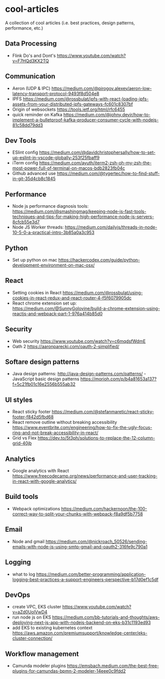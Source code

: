 # cool-articles
A collection of cool articles (i.e. best practices, design patterns, performance, etc.)

## Data Processing
- Flink Do's and Dont's https://www.youtube.com/watch?v=F7HQd3KX2TQ

## Communication
- Aeron (UDP & IPC) https://medium.com/@pirogov.alexey/aeron-low-latency-transport-protocol-9493f8d504e8
- IPFS https://medium.com/@rossbulat/ipfs-with-react-loading-ipfs-assets-from-your-distributed-ipfs-gateways-fc601c8307bf
- Origin of websockets https://tools.ietf.org/html/rfc6455
- quick reminder on Kafka https://medium.com/@johny.devjr/how-to-implement-a-bulletproof-kafka-producer-consumer-cycle-with-nodejs-81c58dd79dd3

## Dev Tools
- ESlint config https://medium.com/@davidchristophersally/how-to-set-up-eslint-in-vscode-globally-253f25fbaff9
- iTerm config https://medium.com/ayuth/iterm2-zsh-oh-my-zsh-the-most-power-full-of-terminal-on-macos-bdb2823fb04c
- Github advanced use https://medium.com/@tygertec/how-to-find-stuff-in-git-35d4cb8c1845

## Performance
- Node js performance diagnosis tools: https://medium.com/@smashingmag/keeping-node-js-fast-tools-techniques-and-tips-for-making-high-performance-node-js-servers-8cfcb55e3d7
- Node JS Worker threads: https://medium.com/dailyjs/threads-in-node-10-5-0-a-practical-intro-3b85a0a3c953

## Python
- Set up python on mac https://hackercodex.com/guide/python-development-environment-on-mac-osx/

## React
- Setting cookies in React https://medium.com/@rossbulat/using-cookies-in-react-redux-and-react-router-4-f5f6079905dc
- React chrome extension set up: https://medium.com/@SunnyGolovine/build-a-chrome-extension-using-reactjs-and-webpack-part-1-976a414b85d0

## Security
- Web security https://www.youtube.com/watch?v=c6mqdsfWdmE
- Oath 2 https://aaronparecki.com/oauth-2-simplified/

## Softare design patterns
- Java design patterns: http://java-design-patterns.com/patterns/
-JavaScript basic design patterns https://morioh.com/p/b4a81653a137?f=5c21fb01c16e2556b555ab32

## UI styles
- React sticky footer https://medium.com/@stefanmaretic/react-sticky-footer-f842d5fbd68
- React remove outline without breaking accessibility https://www.eventbrite.com/engineering/how-to-fix-the-ugly-focus-ring-and-not-break-accessibility-in-react/
- Grid vs Flex https://dev.to/5t3ph/solutions-to-replace-the-12-column-grid-40jb


## Analytics
- Google analytics with React https://www.freecodecamp.org/news/performance-and-user-tracking-in-react-with-google-analytics/

## Build tools
- Webpack optimizations https://medium.com/hackernoon/the-100-correct-way-to-split-your-chunks-with-webpack-f8a9df5b7758

## Email
- Node and gmail https://medium.com/@nickroach_50526/sending-emails-with-node-js-using-smtp-gmail-and-oauth2-316fe9c790a1

## Logging
- what to log https://medium.com/better-programming/application-logging-best-practices-a-support-engineers-perspective-b17d0ef1c5df

## DevOps
- create VPC, EKS cluster https://www.youtube.com/watch?v=aZd0UolVwD4
- run node js on EKS https://medium.com/bb-tutorials-and-thoughts/aws-deploying-next-js-app-with-nodejs-backend-on-eks-b31c1193ed93
- add EKS to existing kubernetes context https://aws.amazon.com/premiumsupport/knowledge-center/eks-cluster-connection/

## Workflow management
- Camunda modeler plugins https://emsbach.medium.com/the-best-free-plugins-for-camundas-bpmn-2-modeler-14eee0c9fdd2
